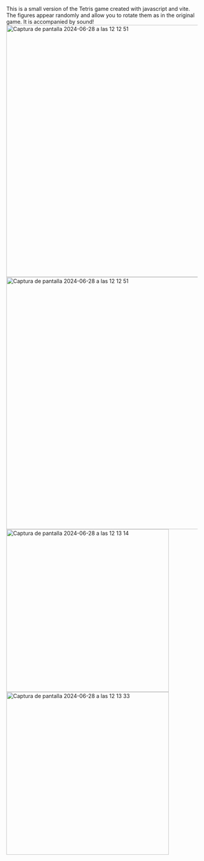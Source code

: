 This is a small version of the Tetris game created with javascript and vite. The figures appear randomly and allow you to rotate them as in the original game. It is accompanied by sound!<img width="663" alt="Captura de pantalla 2024-06-28 a las 12 12 51" src="https://github.com/sarodri/Tetris/assets/121671203/ec0f2700-9e0b-46b5-a060-59b32861f87c">
<img width="663" alt="Captura de pantalla 2024-06-28 a las 12 12 51" src="https://github.com/sarodri/Tetris/assets/121671203/6f1e6453-d60f-45f8-8c0f-2f6257213e5e">
<img width="428" alt="Captura de pantalla 2024-06-28 a las 12 13 14" src="https://github.com/sarodri/Tetris/assets/121671203/4140b5e1-cbfe-47b2-8de2-14bdac14477e">
<img width="428" alt="Captura de pantalla 2024-06-28 a las 12 13 33" src="https://github.com/sarodri/Tetris/assets/121671203/6750f717-40d3-4bd6-8326-ebe2a5d9c268">
